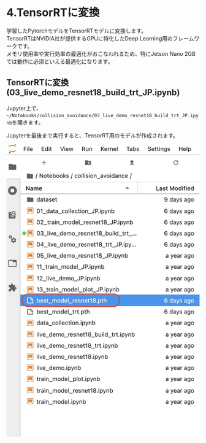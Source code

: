# 4.TensorRTに変換
学習したPytorchモデルをTensorRTモデルに変換します。  
TensorRTはNVIDIA社が提供するGPUに特化したDeep Learning用のフレームワークです。  
メモリ使用率や実行効率の最適化がおこなわれるため、特にJetson Nano 2GBでは動作に必須といえる最適化になります。

## TensorRTに変換(03_live_demo_resnet18_build_trt_JP.ipynb)

Jupyter上で、`~/Notebooks/collision_avoidance/03_live_demo_resnet18_build_trt_JP.ipynb`を開きます。  

Jupyterを最後まで実行すると、TensorRT用のモデルが作成されます。

![](./img/trt.jpg)